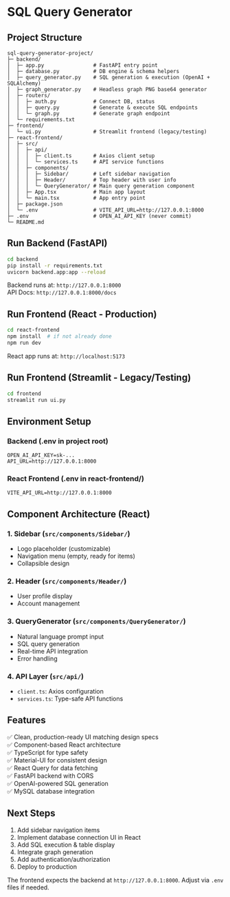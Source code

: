 # SQL Query Generator 

## Project Structure 

```
sql-query-generator-project/
├─ backend/
│  ├─ app.py                # FastAPI entry point
│  ├─ database.py           # DB engine & schema helpers
│  ├─ query_generator.py    # SQL generation & execution (OpenAI + SQLAlchemy)
│  ├─ graph_generator.py    # Headless graph PNG base64 generator
│  ├─ routers/
│  │  ├─ auth.py            # Connect DB, status
│  │  ├─ query.py           # Generate & execute SQL endpoints
│  │  └─ graph.py           # Generate graph endpoint
│  └─ requirements.txt
├─ frontend/
│  └─ ui.py                 # Streamlit frontend (legacy/testing)
├─ react-frontend/
│  ├─ src/
│  │  ├─ api/
│  │  │  ├─ client.ts       # Axios client setup
│  │  │  └─ services.ts     # API service functions
│  │  ├─ components/
│  │  │  ├─ Sidebar/        # Left sidebar navigation
│  │  │  ├─ Header/         # Top header with user info
│  │  │  └─ QueryGenerator/ # Main query generation component
│  │  ├─ App.tsx            # Main app layout
│  │  └─ main.tsx           # App entry point
│  ├─ package.json
│  └─ .env                  # VITE_API_URL=http://127.0.0.1:8000
├─ .env                     # OPEN_AI_API_KEY (never commit)
└─ README.md
```

## Run Backend (FastAPI)
```bash
cd backend
pip install -r requirements.txt
uvicorn backend.app:app --reload
```
Backend runs at: `http://127.0.0.1:8000`  
API Docs: `http://127.0.0.1:8000/docs`

## Run Frontend (React - Production)
```bash
cd react-frontend
npm install  # if not already done
npm run dev
```
React app runs at: `http://localhost:5173`

## Run Frontend (Streamlit - Legacy/Testing)
```bash
cd frontend
streamlit run ui.py
```

## Environment Setup

### Backend (.env in project root)
```
OPEN_AI_API_KEY=sk-...
API_URL=http://127.0.0.1:8000
```

### React Frontend (.env in react-frontend/)
```
VITE_API_URL=http://127.0.0.1:8000
```

## Component Architecture (React)

### 1. **Sidebar** (`src/components/Sidebar/`)
- Logo placeholder (customizable)
- Navigation menu (empty, ready for items)
- Collapsible design

### 2. **Header** (`src/components/Header/`)
- User profile display
- Account management

### 3. **QueryGenerator** (`src/components/QueryGenerator/`)
- Natural language prompt input
- SQL query generation
- Real-time API integration
- Error handling

### 4. **API Layer** (`src/api/`)
- `client.ts`: Axios configuration
- `services.ts`: Type-safe API functions

## Features

✅ Clean, production-ready UI matching design specs  
✅ Component-based React architecture  
✅ TypeScript for type safety  
✅ Material-UI for consistent design  
✅ React Query for data fetching  
✅ FastAPI backend with CORS  
✅ OpenAI-powered SQL generation  
✅ MySQL database integration  

## Next Steps

1. Add sidebar navigation items
2. Implement database connection UI in React
3. Add SQL execution & table display
4. Integrate graph generation
5. Add authentication/authorization
6. Deploy to production

The frontend expects the backend at `http://127.0.0.1:8000`. Adjust via `.env` files if needed.
